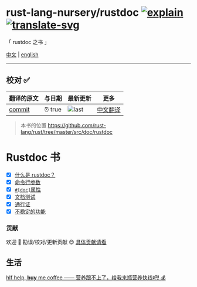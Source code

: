 # rust-lang-nursery/rustdoc [![explain]][source] [![translate-svg]][translate-list]

<!-- [![size-img]][size] -->

[explain]: http://llever.com/explain.svg
[source]: https://github.com/chinanf-boy/Source-Explain
[translate-svg]: http://llever.com/translate.svg
[translate-list]: https://github.com/chinanf-boy/chinese-translate-list
[size-img]: https://packagephobia.now.sh/badge?p=Name
[size]: https://packagephobia.now.sh/result?p=Name

「 rustdoc 之书 」

[中文](./readme.md) | [english](https://github.com/rust-lang-nursery/rustdoc)

---

## 校对 ✅

<!-- doc-templite START generated -->
<!-- repo = 'rust-lang/rust' -->
<!-- commit = 'f100dfbb3efb4f58426e108b8b79a72f5b0c5135' -->
<!-- time = '2019-6-1' -->

| 翻译的原文 | 与日期  | 最新更新 | 更多                       |
| ---------- | ------- | -------- | -------------------------- |
| [commit]   | ⏰ true | ![last]  | [中文翻译][translate-list] |

[last]: https://img.shields.io/github/last-commit/rust-lang-nursery/rustdoc.svg
[commit]: https://github.com/rust-lang-nursery/rustdoc/tree/true

<!-- doc-templite END generated -->

> 本书的位置 https://github.com/rust-lang/rust/tree/master/src/doc/rustdoc

# Rustdoc 书

- [x] [什么是 rustdoc？](./src/what-is-rustdoc.zh.md)
- [x] [命令行参数](./src/command-line-arguments.zh.md)
- [x] [`#[doc]`属性](./src/the-doc-attribute.zh.md)
- [x] [文档测试](./src/documentation-tests.zh.md)
- [x] [通行证](./src/passes.zh.md)
- [x] [不稳定的功能](./src/unstable-features.zh.md)

### 贡献

欢迎 👏 勘误/校对/更新贡献 😊 [具体贡献请看](https://github.com/chinanf-boy/chinese-translate-list#贡献)

## 生活

[hIf help, **buy** me coffee —— 营养跟不上了，给我来瓶营养快线吧! 💰](https://github.com/chinanf-boy/live-need-money)
